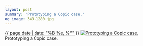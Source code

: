 ```yaml
---
layout: post
summary: 'Prototyping a Copic case.'
og_image: 343-1280.jpg
---
```


<p>
  <time><a href="/343">{{ page.date | date: "%B %e, %Y" }}</a></time>
  <a href="/343"><img src="{{ site.assets_url }}/343-640.jpg" srcset="{{ site.assets_url }}/343-1280.jpg 1280w, {{ site.assets_url }}/343-960.jpg 960w, {{ site.assets_url }}/343-640.jpg 640w, {{ site.assets_url }}/343-320.jpg 320w" sizes="(min-width: 700px) 50vw, calc(100vw - 2rem)" alt="Prototyping a Copic case." /></a>
  <span>Prototyping a Copic case.</span>
</p>
